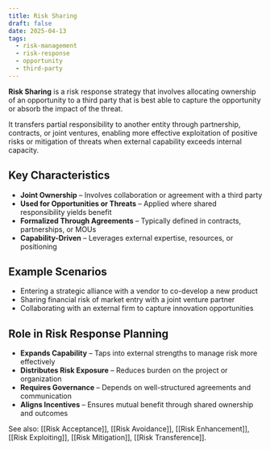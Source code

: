 ```yaml
---
title: Risk Sharing
draft: false
date: 2025-04-13
tags:
  - risk-management
  - risk-response
  - opportunity
  - third-party
---
```


**Risk Sharing** is a risk response strategy that involves allocating ownership of an opportunity to a third party that is best able to capture the opportunity or absorb the impact of the threat.

It transfers partial responsibility to another entity through partnership, contracts, or joint ventures, enabling more effective exploitation of positive risks or mitigation of threats when external capability exceeds internal capacity.

## Key Characteristics

- **Joint Ownership** – Involves collaboration or agreement with a third party  
- **Used for Opportunities or Threats** – Applied where shared responsibility yields benefit  
- **Formalized Through Agreements** – Typically defined in contracts, partnerships, or MOUs  
- **Capability-Driven** – Leverages external expertise, resources, or positioning  

## Example Scenarios

- Entering a strategic alliance with a vendor to co-develop a new product  
- Sharing financial risk of market entry with a joint venture partner  
- Collaborating with an external firm to capture innovation opportunities  

## Role in Risk Response Planning

- **Expands Capability** – Taps into external strengths to manage risk more effectively  
- **Distributes Risk Exposure** – Reduces burden on the project or organization  
- **Requires Governance** – Depends on well-structured agreements and communication  
- **Aligns Incentives** – Ensures mutual benefit through shared ownership and outcomes  

See also: [[Risk Acceptance]], [[Risk Avoidance]], [[Risk Enhancement]], [[Risk Exploiting]], [[Risk Mitigation]], [[Risk Transference]].
